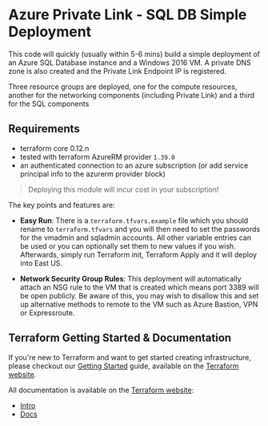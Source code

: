 Azure Private Link - SQL DB Simple Deployment
=============================================

This code will quickly (usually within 5-6 mins) build a simple deployment of an Azure SQL Database instance and a Windows 2016 VM. A private DNS zone is also created and the Private Link Endpoint IP is registered.

Three resource groups are deployed, one for the compute resources, another for the networking components (including Private Link) and a third for the SQL components

## Requirements

* terraform core 0.12.n
* tested with terraform AzureRM provider `1.39.0`
* an authenticated connection to an azure subscription (or add service principal info to the azurerm provider block)


> Deploying this module will incur cost in your subscription!


The key points and features are:

- **Easy Run**: There is a `terraform.tfvars.example` file which you should rename to `terraform.tfvars` and you will then need to set the passwords for the vmadmin and sqladmin accounts. All other variable entries can be used or you can optionally set them to new values if you wish. Afterwards, simply run Terraform init, Terraform Apply  and it will deploy into East US.  

- **Network Security Group Rules**: This deployment will automatically attach an NSG rule to the VM that is created which means port 3389 will be open publicly. Be aware of this, you may wish to disallow this and set up alternative methods to remote to the VM such as Azure Bastion, VPN or Expressroute. 

Terraform Getting Started & Documentation
-----------------------------------------

If you're new to Terraform and want to get started creating infrastructure, please checkout our [Getting Started](https://www.terraform.io/intro/getting-started/install.html) guide, available on the [Terraform website](http://www.terraform.io).

All documentation is available on the [Terraform website](http://www.terraform.io):

  - [Intro](https://www.terraform.io/intro/index.html)
  - [Docs](https://www.terraform.io/docs/index.html)